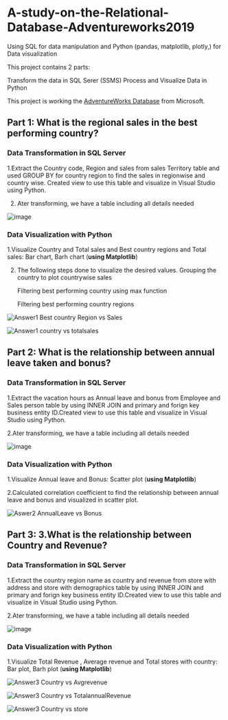# A-study-on-the-Relational-Database-Adventureworks2019
Using SQL for data manipulation and Python (pandas, matplotlib, plotly,) for Data visualization

This project contains 2 parts:

Transform the data in SQL Serer (SSMS)
Process and Visualize Data in Python

This project is working the [AdventureWorks Database](https://docs.microsoft.com/en-us/sql/samples/adventureworks-install-configure?view=sql-server-ver16&tabs=ssms) from Microsoft. 

## Part 1: What is the regional sales in the best performing country?

### Data Transformation in SQL Server
1.Extract the Country code, Region and sales from sales Territory table and used GROUP BY for country region to find the sales in regionwise and country wise. Created view to use this table and visualize in Visual Studio using Python.

 2. Ater transforming, we have a table including all details needed

![image](https://user-images.githubusercontent.com/108286429/186141846-fb18676b-18a0-4b6d-be1f-2be0489ebdc9.png)

### Data Visualization with Python 

1.Visualize Country and Total sales and Best country regions and Total sales: Bar chart, Barh chart (**using Matplotlib**) 

2. The following steps done to visualize the desired values.
   Grouping the country to plot countrywise sales 
   
   Filtering best performing country using max function
   
   Filtering best performing country regions
   
 ![Answer1 Best country Region vs Sales](https://user-images.githubusercontent.com/108286429/186143835-ed7483ad-f67d-4e53-a54c-cd449e48e5c4.png)
 
 ![Answer1 country vs totalsales](https://user-images.githubusercontent.com/108286429/186143881-644d53fa-8347-4b3e-a6b3-eb5343101b68.png)
 
 ## Part 2: What is the relationship between annual leave taken and bonus?
 
 ### Data Transformation in SQL Server
 
 1.Extract the vacation hours as Annual leave and bonus from Employee and Sales person table by using INNER JOIN and primary and forign key business entity ID.Created    view to use this table and visualize in Visual Studio using Python.
 
 2.Ater transforming, we have a table including all details needed
 
 ![image](https://user-images.githubusercontent.com/108286429/186156715-7d59e524-4593-4cd4-88f8-956eaf8c3fcf.png)
 
 ### Data Visualization with Python
 
 1.Visualize Annual leave and Bonus: Scatter plot (**using Matplotlib**)
 
 2.Calculated correlation coefficient to find the relationship between annual leave and bonus and visualized in scatter plot.
 
 ![Aswer2 AnnualLeave vs Bonus](https://user-images.githubusercontent.com/108286429/186157536-266911b5-cdf7-41ac-8b9e-0f69d35ff9fb.png)
 
 
 ## Part 3: 3.What is the relationship between Country and Revenue?
 
 ### Data Transformation in SQL Server
 
 1.Extract the country region name as country and revenue from store with address and store with demographics table by using INNER JOIN and primary and forign 
    key business entity ID.Created view to use this table and visualize in Visual Studio using Python.
 
 2.Ater transforming, we have a table including all details needed
 
 ![image](https://user-images.githubusercontent.com/108286429/186158704-8c838295-8982-4bbf-becf-8543067b3fdb.png)
 
 ### Data Visualization with Python
 
 1.Visualize Total Revenue , Average revenue and Total stores with country: Bar plot, Barh plot (**using Matplotlib**)
 
 ![Answer3 Country vs Avgrevenue](https://user-images.githubusercontent.com/108286429/186159173-fe0e04c7-3d85-4356-a458-512e5f8fa59a.png)

![Answer3 Country vs TotalannualRevenue](https://user-images.githubusercontent.com/108286429/186159246-a1526702-7f37-48cc-904c-9426a5397486.png)

![Answer3 Country vs store](https://user-images.githubusercontent.com/108286429/186159276-8653203e-406d-4626-8cba-d594089631a2.png)

 

 
 
 
 

 

 


